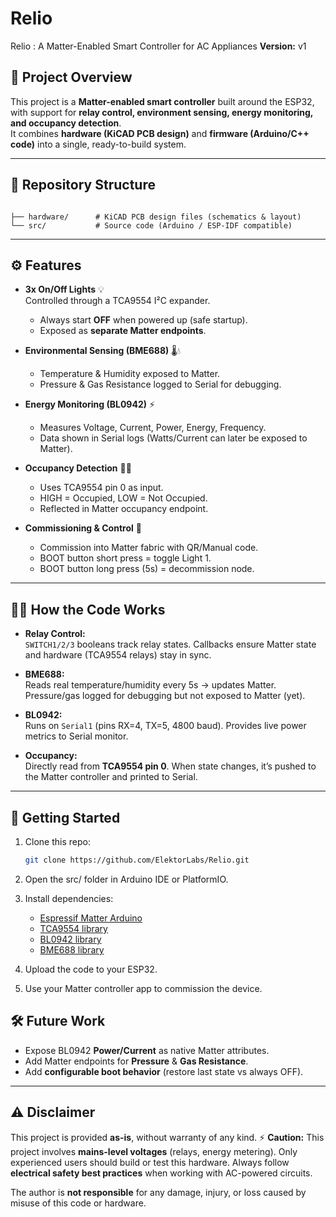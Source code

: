 # Relio
Relio : A Matter-Enabled Smart Controller for AC Appliances 
**Version:** v1  

## 📖 Project Overview

This project is a **Matter-enabled smart controller** built around the ESP32, with support for **relay control, environment sensing, energy monitoring, and occupancy detection**.  
It combines **hardware (KiCAD PCB design)** and **firmware (Arduino/C++ code)** into a single, ready-to-build system.

---

## 📂 Repository Structure

```

├── hardware/      # KiCAD PCB design files (schematics & layout)
└── src/           # Source code (Arduino / ESP-IDF compatible)

````

---

## ⚙️ Features

- **3x On/Off Lights** 💡  
  Controlled through a TCA9554 I²C expander.  
  - Always start **OFF** when powered up (safe startup).  
  - Exposed as **separate Matter endpoints**.  

- **Environmental Sensing (BME688)** 🌡️💧  
  - Temperature & Humidity exposed to Matter.  
  - Pressure & Gas Resistance logged to Serial for debugging.  

- **Energy Monitoring (BL0942)** ⚡  
  - Measures Voltage, Current, Power, Energy, Frequency.  
  - Data shown in Serial logs (Watts/Current can later be exposed to Matter).  

- **Occupancy Detection** 🚶‍♂️  
  - Uses TCA9554 pin 0 as input.  
  - HIGH = Occupied, LOW = Not Occupied.  
  - Reflected in Matter occupancy endpoint.  

- **Commissioning & Control** 🔐  
  - Commission into Matter fabric with QR/Manual code.  
  - BOOT button short press = toggle Light 1.  
  - BOOT button long press (5s) = decommission node.  

---

## 🧑‍💻 How the Code Works

- **Relay Control:**  
  `SWITCH1/2/3` booleans track relay states. Callbacks ensure Matter state and hardware (TCA9554 relays) stay in sync.  

- **BME688:**  
  Reads real temperature/humidity every 5s → updates Matter.  
  Pressure/gas logged for debugging but not exposed to Matter (yet).  

- **BL0942:**  
  Runs on `Serial1` (pins RX=4, TX=5, 4800 baud). Provides live power metrics to Serial monitor.  

- **Occupancy:**  
  Directly read from **TCA9554 pin 0**. When state changes, it’s pushed to the Matter controller and printed to Serial.  

---

## 🚀 Getting Started

1. Clone this repo:  
   ```bash
   git clone https://github.com/ElektorLabs/Relio.git
2. Open the src/ folder in Arduino IDE or PlatformIO.

3. Install dependencies:

   * [Espressif Matter Arduino](https://github.com/espressif/arduino-esp32)
   * [TCA9554 library](https://github.com/RobTillaart/TCA9554)
   * [BL0942 library](https://github.com/santerilindfors/BL0942)
   * [BME688 library](https://github.com/styropyr0/BME688)

4. Upload the code to your ESP32.

5. Use your Matter controller app to commission the device.

## 🛠️ Future Work

* Expose BL0942 **Power/Current** as native Matter attributes.
* Add Matter endpoints for **Pressure** & **Gas Resistance**.
* Add **configurable boot behavior** (restore last state vs always OFF).

---

## ⚠️ Disclaimer

This project is provided **as-is**, without warranty of any kind.
⚡ **Caution:** This project involves **mains-level voltages** (relays, energy metering).
Only experienced users should build or test this hardware. Always follow **electrical safety best practices** when working with AC-powered circuits.

The author is **not responsible** for any damage, injury, or loss caused by misuse of this code or hardware.
